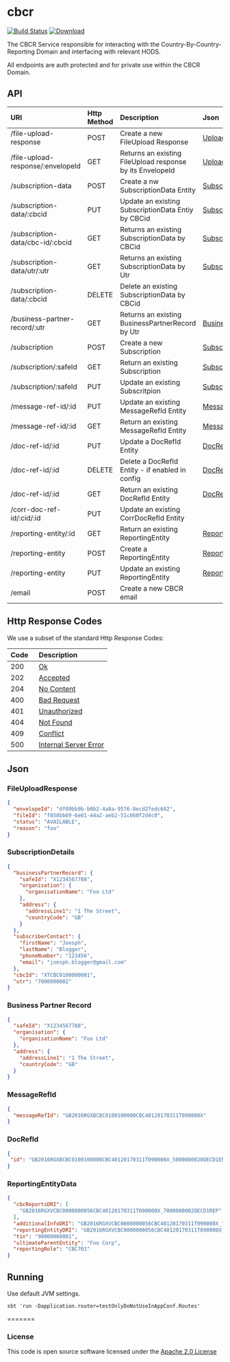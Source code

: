 # cbcr


[![Build Status](https://travis-ci.org/hmrc/cbcr.svg)](https://travis-ci.org/hmrc/cbcr) [ ![Download](https://api.bintray.com/packages/hmrc/releases/cbcr/images/download.svg) ](https://bintray.com/hmrc/releases/cbcr/_latestVersion)

The CBCR Service responsible for interacting with the Country-By-Country-Reporting Domain and interfacing with relevant HODS.

All endpoints are auth protected and for private use within the CBCR Domain.

## API
| URI                              | Http Method |Description                                               |Json          |Statuses   |
|:---------------------------------|:------------|:---------------------------------------------------------|:-------------|----------|
|/file-upload-response             |POST         |Create a new FileUpload Response                          |[UploadFileResponse](#user-content-fileuploadresponse)|200,400,500|
|/file-upload-response/:envelopeId |GET          |Returns an existing FileUpload response by its EnvelopeId |[UploadFileResponse](#user-content-fileuploadresponse)|200,204,401|
|/subscription-data                |POST         |Create a nw SubscriptionData Entity                       |[SubscriptionDetails](#user-content-subscriptiondetails)|200,400,401,500|
|/subscription-data/:cbcid         |PUT          |Update an existing SubscriptionData Entiy by CBCid        |[SubscriptionDetails](#user-content-subscriptiondetails)|200,400,401,500|
|/subscription-data/cbc-id/:cbcid  |GET          |Returns an existing SubscriptionData by CBCid             |[SubscriptionDetails](#user-content-subscriptiondetails)|200,401,404|
|/subscription-data/utr/:utr       |GET          |Returns an existing SubscriptionData by Utr               |[SubscriptionDetails](#user-content-subscriptiondetails)|200,401,404|
|/subscription-data/:cbcid         |DELETE       |Delete an existing SubscriptionData by CBCid              |             |200,401,404,500,501|
|/business-partner-record/:utr     |GET          |Returns an existing BusinessPartnerRecord by Utr          |[BusinessPartnerRecord](#user-content-businesspartnerrecord)|200,401,404,500|
|/subscription                     |POST         |Create a new Subscription                                 |[SubscriptionDetails](#user-content-subscriptiondetails)|200,401,400,500|
|/subscription/:safeId             |GET          |Return an existing Subscription                           |[SubscriptionDetails](#user-content-subscriptiondetails)|200,401,404,500|
|/subscription/:safeId             |PUT          |Update an existing Subscritpion                           |[SubscriptionDetails](#user-content-subscriptiondetails)|200,401,400,500|
|/message-ref-id/:id               |PUT          |Update an existing MessageRefId Entity                    |[MessageRefId](#user-content-messagerefid)|200,401,500|
|/message-ref-id/:id               |GET          |Return an existing MessageRefId Entity                    |[MessageRefId](#user-content-messagerefid)|200,401,404
|/doc-ref-id/:id                   |PUT          |Update a DocRefId Entity                                  |[DocRefID](#user-content-docrefid)|200,401,409,500|
|/doc-ref-id/:id                   |DELETE       |Delete a DocRefId Entity - if enabled in config              |[DocRefID](#user-content-docrefid)|200,400,500,501|
|/doc-ref-id/:id                   |GET          |Return an existing DocRefId Entity                        |[DocRefID](#user-content-docrefid)|200,401,404,409|
|/corr-doc-ref-id/:cid/:id         |PUT          |Update an existing CorrDocRefId Entity                    ||200,400,401,404,500|
|/reporting-entity/:id             |GET          |Return an existing ReportingEntity                        |[ReportingEntityData](#user-content-reportingentitydata)|200,401,404,500|
|/reporting-entity                 |POST         |Create a ReportingEntity                                  |[ReportingEntityData](#user-content-reportingentitydata)|200,401,400,500|
|/reporting-entity                 |PUT          |Update an existing ReportingEntity                        |[ReportingEntityData](#user-content-reportingentitydata)|200,401,400|
|/email                            |POST         |Create a new CBCR email                                   | |202,400,401|                                     
## Http Response Codes
We use a subset of the standard Http Response Codes:

|Code    |Description |
|:-------|:-----------|
|200     |[Ok](https://httpstatuses.com/200)|
|202     |[Accepted](https://httpstatuses.com/202)|
|204     |[No Content](https://httpstatuses.com/204)|
|400     |[Bad Request](https://httpstatuses.com/400)|
|401     |[Unauthorized](https://httpstatuses.com/401)|
|404     |[Not Found](https://httpstatuses.com/404)|
|409     |[Conflict](https://httpstatuses.com/409)|
|500     |[Internal Server Error](https://httpstatuses.com/500)|

## Json

### FileUploadResponse
```json
{
  "envelopeId": "df09bb9b-b0b2-4a8a-9576-8ecd2fedc602",
  "fileId": "f858bb69-6e01-44a2-aeb2-51c660f2d4c0",
  "status": "AVAILABLE",
  "reason": "foo"
}
```
### SubscriptionDetails

```json
{
  "businessPartnerRecord": {
    "safeId": "X1234567788",
    "organisation": {
      "organisationName": "Foo Ltd"
    },
    "address": {
      "addressLine1": "1 The Street",
      "countryCode": "GB"
    }
  },
  "subscriberContact": {
    "firstName": "Joesph",
    "lastName": "Blogger",
    "phoneNumber": "123456",
    "email": "joesph.blogger@gmail.com"
  },
  "cbcId": "XTCBC0100000001",
  "utr": "7000000002"
}
```

### Business Partner Record
```json
{
  "safeId": "X1234567788",
  "organisation": {
    "organisationName": "Foo Ltd"
  },
  "address": {
    "addressLine1": "1 The Street",
    "countryCode": "GB"
  }
}
```

### MessageRefId

```json
{
  "messageRefId": "GB2016RGXBCBC0100100000CBC40120170311T090000X"
}
```

### DocRefId
```json
{
 "id": "GB2016RGXBCBC0100100000CBC40120170311T090000X_5000000020OECD1ENT"
}
```

### ReportingEntityData
```json
{
  "cbcReportsDRI": [
    "GB2016RGXVCBC0000000056CBC40120170311T090000X_7000000002OECD1REP"
  ],
  "additionalInfoDRI": "GB2016RGXVCBC0000000056CBC40120170311T090000X_7000000002OECD1REP",
  "reportingEntityDRI": "GB2016RGXVCBC0000000056CBC40120170311T090000X_7000000002OECD1REP",
  "tin": "90000000001",
  "ultimateParentEntity": "Foo Corp",
  "reportingRole": "CBC701"
}
```

## Running

Use default JVM settings.

```sbtshell
sbt 'run -Dapplication.router=testOnlyDoNotUseInAppConf.Routes'
```

=======


### License

This code is open source software licensed under the [Apache 2.0 License]("http://www.apache.org/licenses/LICENSE-2.0.html")
